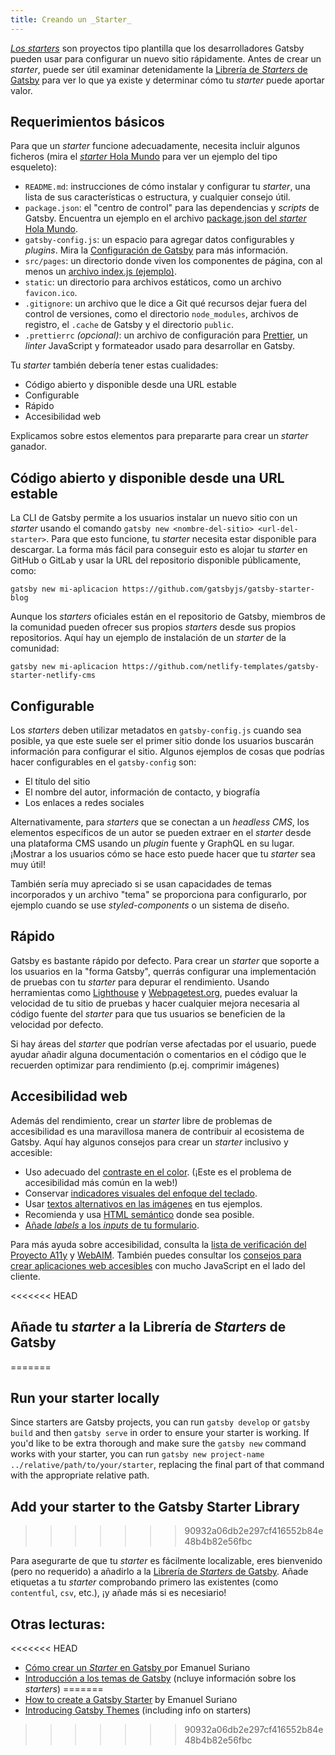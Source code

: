 ```yaml
---
title: Creando un _Starter_
---
```


[_Los starters_](/docs/starters/) son proyectos tipo plantilla que los desarrolladores Gatsby pueden usar para configurar un nuevo sitio rápidamente. Antes de crear un _starter_, puede ser útil examinar detenidamente la [Librería de _Starters_ de Gatsby](/starters/) para ver lo que ya existe y determinar cómo tu _starter_ puede aportar valor.

## Requerimientos básicos

Para que un _starter_ funcione adecuadamente, necesita incluir algunos ficheros (mira el [_starter_ Hola Mundo](https://github.com/gatsbyjs/gatsby-starter-hello-world/) para ver un ejemplo del tipo esqueleto):

- `README.md`: instrucciones de cómo instalar y configurar tu _starter_, una lista de sus características o estructura, y cualquier consejo útil.
- `package.json`: el "centro de control" para las dependencias y _scripts_ de Gatsby. Encuentra un ejemplo en el archivo [package.json del _starter_ Hola Mundo](https://github.com/gatsbyjs/gatsby-starter-hello-world/blob/master/package.json).
- `gatsby-config.js`: un espacio para agregar datos configurables y _plugins_. Mira la [Configuración de Gatsby](/docs/gatsby-config/) para más información.
- `src/pages`: un directorio donde viven los componentes de página, con al menos un [archivo index.js (ejemplo)](https://github.com/gatsbyjs/gatsby-starter-hello-world/blob/master/src/pages/index.js).
- `static`: un directorio para archivos estáticos, como un archivo `favicon.ico`.
- `.gitignore`: un archivo que le dice a Git qué recursos dejar fuera del control de versiones, como el directorio `node_modules`, archivos de registro, el `.cache` de Gatsby y el directorio `public`.
- `.prettierrc` _(opcional)_: un archivo de configuración para [Prettier](https://prettier.io/), un _linter_ JavaScript y formateador usado para desarrollar en Gatsby.

Tu _starter_ también debería tener estas cualidades:

- Código abierto y disponible desde una URL estable
- Configurable
- Rápido
- Accesibilidad web

Explicamos sobre estos elementos para prepararte para crear un _starter_ ganador.

## Código abierto y disponible desde una URL estable

La CLI de Gatsby permite a los usuarios instalar un nuevo sitio con un _starter_ usando el comando `gatsby new <nombre-del-sitio> <url-del-starter>`. Para que esto funcione, tu _starter_ necesita estar disponible para descargar. La forma más fácil para conseguir esto es alojar tu _starter_ en GitHub o GitLab y usar la URL del repositorio disponible públicamente, como:

`gatsby new mi-aplicacion https://github.com/gatsbyjs/gatsby-starter-blog`

Aunque los _starters_ oficiales están en el repositorio de Gatsby, miembros de la comunidad pueden ofrecer sus propios _starters_ desde sus propios repositorios. Aquí hay un ejemplo de instalación de un _starter_ de la comunidad:

`gatsby new mi-aplicacion https://github.com/netlify-templates/gatsby-starter-netlify-cms`

## Configurable

Los _starters_ deben utilizar metadatos en `gatsby-config.js` cuando sea posible, ya que este suele ser el primer sitio donde los usuarios buscarán información para configurar el sitio. Algunos ejemplos de cosas que podrías hacer configurables en el `gatsby-config` son:

- El título del sitio
- El nombre del autor, información de contacto, y biografía
- Los enlaces a redes sociales

Alternativamente, para _starters_ que se conectan a un _headless CMS_, los elementos específicos de un autor se pueden extraer en el _starter_ desde una plataforma CMS usando un _plugin_ fuente y GraphQL en su lugar. ¡Mostrar a los usuarios cómo se hace esto puede hacer que tu _starter_ sea muy útil!

También sería muy apreciado si se usan capacidades de temas incorporados y un archivo "tema" se proporciona para configurarlo, por ejemplo cuando se use _styled-components_ o un sistema de diseño.

## Rápido

Gatsby es bastante rápido por defecto. Para crear un _starter_ que soporte a los usuarios en la "forma Gatsby", querrás configurar una implementación de pruebas con tu _starter_ para depurar el rendimiento. Usando herramientas como [Lighthouse](https://developers.google.com/web/tools/lighthouse/) y [Webpagetest.org](https://www.webpagetest.org/), puedes evaluar la velocidad de tu sitio de pruebas y hacer cualquier mejora necesaria al código fuente del _starter_  para que tus usuarios se beneficien de la velocidad por defecto.

Si hay áreas del _starter_ que podrían verse afectadas por el usuario, puede ayudar añadir alguna documentación o comentarios en el código que le recuerden optimizar para rendimiento (p.ej. comprimir imágenes)

## Accesibilidad web

Además del rendimiento, crear un _starter_ libre de problemas de accesibilidad es una maravillosa manera de contribuir al ecosistema de Gatsby. Aquí hay algunos consejos para crear un _starter_ inclusivo y accesible:

- Uso adecuado del [contraste en el color](https://webaim.org/articles/contrast/). (¡Este es el problema de accesibilidad más común en la web!)
- Conservar [indicadores visuales del enfoque del teclado](https://webaim.org/techniques/keyboard/).
- Usar [textos alternativos en las imágenes](https://webaim.org/techniques/alttext/) en tus ejemplos.
- Recomienda y usa [HTML semántico](https://webaim.org/techniques/semanticstructure/) donde sea posible.
- [Añade _labels_ a los _inputs_ de tu formulario](https://webaim.org/techniques/forms/).

Para más ayuda sobre accesibilidad, consulta la [lista de verificación del Proyecto A11y](https://a11yproject.com/checklist) y [WebAIM](https://webaim.org). También puedes consultar los [consejos para crear aplicaciones web accesibles](https://www.deque.com/blog/accessibility-tips-in-single-page-applications/) con mucho JavaScript en el lado del cliente.

<<<<<<< HEAD
## Añade tu _starter_ a la Librería de _Starters_ de Gatsby
=======
## Run your starter locally

Since starters are Gatsby projects, you can run `gatsby develop` or `gatsby build` and then `gatsby serve` in order to ensure your starter is working. If you'd like to be extra thorough and make sure the `gatsby new` command works with your starter, you can run `gatsby new project-name ../relative/path/to/your/starter`, replacing the final part of that command with the appropriate relative path.

## Add your starter to the Gatsby Starter Library
>>>>>>> 90932a06db2e297cf416552b84e48b4b82e56fbc

Para asegurarte de que tu _starter_ es fácilmente localizable, eres bienvenido (pero no requerido) a añadirlo a la [Librería de _Starters_ de Gatsby](/contributing/submit-to-starter-library/). Añade etiquetas a tu _starter_ comprobando primero las existentes (como `contentful`, `csv`, etc.), ¡y añade más si es necesiario!

## Otras lecturas:

<<<<<<< HEAD
- [Cómo crear un _Starter_ en Gatsby
  ](https://medium.com/@emasuriano/how-to-create-a-gatsby-starter-e7d53083a880) por Emanuel Suriano
- [Introducción a los temas de Gatsby](/blog/2018-11-11-introducing-gatsby-themes/) (ncluye información sobre los _starters_)
=======
- [How to create a Gatsby Starter](https://medium.com/@emasuriano/how-to-create-a-gatsby-starter-e7d53083a880) by Emanuel Suriano
- [Introducing Gatsby Themes](/blog/2018-11-11-introducing-gatsby-themes/) (including info on starters)
>>>>>>> 90932a06db2e297cf416552b84e48b4b82e56fbc
